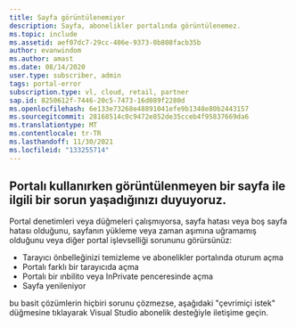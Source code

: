 ```yaml
---
title: Sayfa görüntülenemiyor
description: Sayfa, abonelikler portalında görüntülenemez.
ms.topic: include
ms.assetid: aef07dc7-29cc-406e-9373-0b808facb35b
author: evanwindom
ms.author: amast
ms.date: 08/14/2020
user.type: subscriber, admin
tags: portal-error
subscription.type: vl, cloud, retail, partner
sap.id: 8250612f-7446-20c5-7473-16d089f2280d
ms.openlocfilehash: 6e133e73268e48891041efe9b1348e80b2443157
ms.sourcegitcommit: 28168514c0c9472e852de35cceb4f95837669da6
ms.translationtype: MT
ms.contentlocale: tr-TR
ms.lasthandoff: 11/30/2021
ms.locfileid: "133255714"
---
```

## <a name="were-sorry-to-hear-that-youre-experiencing-an-issue-with-a-page-not-being-displayed-while-using-the-portal"></a>Portalı kullanırken görüntülenmeyen bir sayfa ile ilgili bir sorun yaşadığınızı duyuyoruz. 

Portal denetimleri veya düğmeleri çalışmıyorsa, sayfa hatası veya boş sayfa hatası olduğunu, sayfanın yükleme veya zaman aşımına uğramamış olduğunu veya diğer portal işlevselliği sorununu görürsünüz: 

* Tarayıcı önbelleğinizi temizleme ve abonelikler portalında oturum açma 
* Portalı farklı bir tarayıcıda açma 
* Portalı bir ınbilito veya InPrivate penceresinde açma 
* Sayfa yenileniyor  

bu basit çözümlerin hiçbiri sorunu çözmezse, aşağıdaki "çevrimiçi istek" düğmesine tıklayarak Visual Studio abonelik desteğiyle iletişime geçin. 